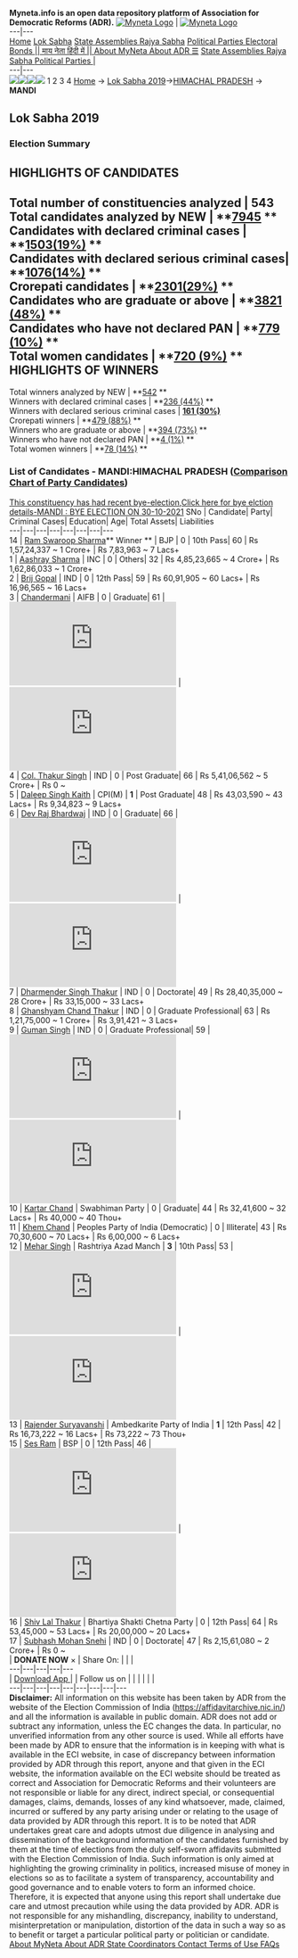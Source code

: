**Myneta.info is an open data repository platform of Association for Democratic Reforms (ADR).**
[![Myneta Logo](https://www.myneta.info/lib/img/myneta-logo.png)](https://www.myneta.info/) | [![Myneta Logo](https://www.myneta.info/lib/img/adr-logo.png)](https://adrindia.org)  
---|---  
[Home](https://www.myneta.info/) [Lok Sabha](https://www.myneta.info/#ls "Lok Sabha") [ State Assemblies ](https://www.myneta.info/#sa "State Assemblies") [Rajya Sabha](https://www.myneta.info/#rs "Rajya Sabha") [Political Parties ](https://www.myneta.info/party "Political Parties") [ Electoral Bonds ](https://www.myneta.info/electoral_bonds "Electoral Bonds") [ || माय नेता हिंदी में || ](https://translate.google.co.in/translate?prev=hp&hl=en&js=y&u=www.myneta.info&sl=en&tl=hi&history_state0=) [ About MyNeta ](https://adrindia.org/content/about-myneta) [ About ADR ](https://adrindia.org/about-adr/who-we-are) [☰](javascript:void\(0\))
[ State Assemblies ](https://www.myneta.info/#sa "State Assemblies") [ Rajya Sabha ](https://www.myneta.info/#rs "Rajya Sabha") [ Political Parties ](https://www.myneta.info/party "Political Parties")
|   
---|---  
![](https://www.myneta.info/lib/img/banner/banner-1.png)![](https://www.myneta.info/lib/img/banner/banner-2.png)![](https://www.myneta.info/lib/img/banner/banner-3.png)![](https://www.myneta.info/lib/img/banner/banner-4.png)
1  2  3  4 
[Home](https://www.myneta.info/) → [Lok Sabha 2019](https://www.myneta.info/LokSabha2019/)→[HIMACHAL PRADESH](https://www.myneta.info/LokSabha2019/index.php?action=show_constituencies&state_id=41) → **MANDI**
### 
## Lok Sabha 2019
###  Election Summary 
HIGHLIGHTS OF CANDIDATES  
---  
Total number of constituencies analyzed |  543   
Total candidates analyzed by NEW | **[7945](https://www.myneta.info/LokSabha2019/index.php?action=summary&subAction=candidates_analyzed&sort=candidate#summary) **  
Candidates with declared criminal cases | **[1503(19%)](https://www.myneta.info/LokSabha2019/index.php?action=summary&subAction=crime&sort=candidate#summary) **  
Candidates with declared serious criminal cases| **[1076(14%)](https://www.myneta.info/LokSabha2019/index.php?action=summary&subAction=serious_crime&sort=candidate#summary) **  
Crorepati candidates | **[2301(29%)](https://www.myneta.info/LokSabha2019/index.php?action=summary&subAction=crorepati&sort=candidate#summary) **  
Candidates who are graduate or above | **[3821 (48%)](https://www.myneta.info/LokSabha2019/index.php?action=summary&subAction=education&sort=candidate#summary) **  
Candidates who have not declared PAN | **[779 (10%)](https://www.myneta.info/LokSabha2019/index.php?action=summary&subAction=without_pan&sort=candidate#summary) **  
Total women candidates | **[720 (9%)](https://www.myneta.info/LokSabha2019/index.php?action=summary&subAction=women_candidate&sort=candidate#summary) **  
HIGHLIGHTS OF WINNERS  
---  
Total winners analyzed by NEW | **[542](https://www.myneta.info/LokSabha2019/index.php?action=summary&subAction=winner_analyzed&sort=candidate#summary) **  
Winners with declared criminal cases | **[236 (44%)](https://www.myneta.info/LokSabha2019/index.php?action=summary&subAction=winner_crime&sort=candidate#summary) **  
Winners with declared serious criminal cases | **[161 (30%)](https://www.myneta.info/LokSabha2019/index.php?action=summary&subAction=winner_serious_crime&sort=candidate#summary)**  
Crorepati winners | **[479 (88%)](https://www.myneta.info/LokSabha2019/index.php?action=summary&subAction=winner_crorepati&sort=candidate#summary) **  
Winners who are graduate or above | **[394 (73%)](https://www.myneta.info/LokSabha2019/index.php?action=summary&subAction=winner_education&sort=candidate#summary) **  
Winners who have not declared PAN | **[4 (1%)](https://www.myneta.info/LokSabha2019/index.php?action=summary&subAction=winner_without_pan&sort=candidate#summary) **  
Total women winners | **[78 (14%)](https://www.myneta.info/LokSabha2019/index.php?action=summary&subAction=winner_women&sort=candidate#summary) **  
### List of Candidates - MANDI:HIMACHAL PRADESH ([Comparison Chart of Party Candidates](https://www.myneta.info/LokSabha2019/comparisonchart.php?constituency_id=583))
[This constituency has had recent bye-election,Click here for bye elction details-MANDI : BYE ELECTION ON 30-10-2021](https://www.myneta.info/LokSabha2019/index.php?action=show_candidates&constituency_id=1018)
SNo | Candidate| Party| Criminal Cases| Education| Age| Total Assets| Liabilities  
---|---|---|---|---|---|---|---  
14  | [Ram Swaroop Sharma](https://www.myneta.info/LokSabha2019/candidate.php?candidate_id=13018)** Winner ** | BJP | 0 | 10th Pass| 60 | Rs 1,57,24,337 ~ 1 Crore+ | Rs 7,83,963 ~ 7 Lacs+  
1  | [Aashray Sharma](https://www.myneta.info/LokSabha2019/candidate.php?candidate_id=13020) | INC | 0 | Others| 32 | Rs 4,85,23,665 ~ 4 Crore+ | Rs 1,62,86,033 ~ 1 Crore+  
2  | [Brij Gopal](https://www.myneta.info/LokSabha2019/candidate.php?candidate_id=13793) | IND | 0 | 12th Pass| 59 | Rs 60,91,905 ~ 60 Lacs+ | Rs 16,96,565 ~ 16 Lacs+  
3  | [Chandermani](https://www.myneta.info/LokSabha2019/candidate.php?candidate_id=13021) | AIFB | 0 | Graduate| 61 | ![](https://myneta.info/image_v2.php?myneta_folder=LokSabha2019&candidate_id=13021&col=ta) | ![](https://myneta.info/image_v2.php?myneta_folder=LokSabha2019&candidate_id=13021&col=lia)  
4  | [Col. Thakur Singh](https://www.myneta.info/LokSabha2019/candidate.php?candidate_id=13792) | IND | 0 | Post Graduate| 66 | Rs 5,41,06,562 ~ 5 Crore+ | Rs 0 ~   
5  | [Daleep Singh Kaith](https://www.myneta.info/LokSabha2019/candidate.php?candidate_id=13016) | CPI(M) | **1** | Post Graduate| 48 | Rs 43,03,590 ~ 43 Lacs+ | Rs 9,34,823 ~ 9 Lacs+  
6  | [Dev Raj Bhardwaj](https://www.myneta.info/LokSabha2019/candidate.php?candidate_id=13921) | IND | 0 | Graduate| 66 | ![](https://myneta.info/image_v2.php?myneta_folder=LokSabha2019&candidate_id=13921&col=ta) | ![](https://myneta.info/image_v2.php?myneta_folder=LokSabha2019&candidate_id=13921&col=lia)  
7  | [Dharmender Singh Thakur](https://www.myneta.info/LokSabha2019/candidate.php?candidate_id=13922) | IND | 0 | Doctorate| 49 | Rs 28,40,35,000 ~ 28 Crore+ | Rs 33,15,000 ~ 33 Lacs+  
8  | [Ghanshyam Chand Thakur](https://www.myneta.info/LokSabha2019/candidate.php?candidate_id=13791) | IND | 0 | Graduate Professional| 63 | Rs 1,21,75,000 ~ 1 Crore+ | Rs 3,91,421 ~ 3 Lacs+  
9  | [Guman Singh](https://www.myneta.info/LokSabha2019/candidate.php?candidate_id=13920) | IND | 0 | Graduate Professional| 59 | ![](https://myneta.info/image_v2.php?myneta_folder=LokSabha2019&candidate_id=13920&col=ta) | ![](https://myneta.info/image_v2.php?myneta_folder=LokSabha2019&candidate_id=13920&col=lia)  
10  | [Kartar Chand](https://www.myneta.info/LokSabha2019/candidate.php?candidate_id=13787) | Swabhiman Party | 0 | Graduate| 44 | Rs 32,41,600 ~ 32 Lacs+ | Rs 40,000 ~ 40 Thou+  
11  | [Khem Chand](https://www.myneta.info/LokSabha2019/candidate.php?candidate_id=13789) | Peoples Party of India (Democratic) | 0 | Illiterate| 43 | Rs 70,30,600 ~ 70 Lacs+ | Rs 6,00,000 ~ 6 Lacs+  
12  | [Mehar Singh](https://www.myneta.info/LokSabha2019/candidate.php?candidate_id=13788) | Rashtriya Azad Manch | **3** | 10th Pass| 53 | ![](https://myneta.info/image_v2.php?myneta_folder=LokSabha2019&candidate_id=13788&col=ta) | ![](https://myneta.info/image_v2.php?myneta_folder=LokSabha2019&candidate_id=13788&col=lia)  
13  | [Rajender Suryavanshi](https://www.myneta.info/LokSabha2019/candidate.php?candidate_id=13022) | Ambedkarite Party of India | **1** | 12th Pass| 42 | Rs 16,73,222 ~ 16 Lacs+ | Rs 73,222 ~ 73 Thou+  
15  | [Ses Ram](https://www.myneta.info/LokSabha2019/candidate.php?candidate_id=13019) | BSP | 0 | 12th Pass| 46 | ![](https://myneta.info/image_v2.php?myneta_folder=LokSabha2019&candidate_id=13019&col=ta) | ![](https://myneta.info/image_v2.php?myneta_folder=LokSabha2019&candidate_id=13019&col=lia)  
16  | [Shiv Lal Thakur](https://www.myneta.info/LokSabha2019/candidate.php?candidate_id=13017) | Bhartiya Shakti Chetna Party | 0 | 12th Pass| 64 | Rs 53,45,000 ~ 53 Lacs+ | Rs 20,00,000 ~ 20 Lacs+  
17  | [Subhash Mohan Snehi](https://www.myneta.info/LokSabha2019/candidate.php?candidate_id=13790) | IND | 0 | Doctorate| 47 | Rs 2,15,61,080 ~ 2 Crore+ | Rs 0 ~   
|  **DONATE NOW** × |  Share On:  | [](https://api.whatsapp.com/send?text=https%3A%2F%2Fmyneta.info%2Fpunjab2022%2Findex.php%3Faction%3Dshow_constituencies%26state_id%3D19) | [](https://www.facebook.com/sharer/sharer.php?u=https%3A%2F%2Fmyneta.info%2Fpunjab2022%2Findex.php%3Faction%3Dshow_constituencies%26state_id%3D19) | [](https://twitter.com/share?url=https%3A%2F%2Fmyneta.info%2Fpunjab2022%2Findex.php%3Faction%3Dshow_constituencies%26state_id%3D19)  
---|---|---|---|---  
| [ Download App ](https://play.google.com/store/apps/details?id=com.webrosoft.myneta1&pcampaignid=pcampaignidMKT-Other-global-all-co-prtnr-py-PartBadge-Mar2515-1) | [](https://play.google.com/store/apps/details?id=com.webrosoft.myneta1&pcampaignid=pcampaignidMKT-Other-global-all-co-prtnr-py-PartBadge-Mar2515-1) |  Follow us on  | [](https://www.facebook.com/adrindia.org/) | [](https://twitter.com/adrspeaks) | [](https://groups.google.com/g/national-election-watch?hl=en&pli=1) | [](https://www.instagram.com/adrspeaks/) | [](https://www.youtube.com/user/adrspeaks) | [](https://sharechat.com/profile/adrspeaks)  
---|---|---|---|---|---|---|---|---  
**Disclaimer:** All information on this website has been taken by ADR from the website of the Election Commission of India (https://affidavitarchive.nic.in/) and all the information is available in public domain. ADR does not add or subtract any information, unless the EC changes the data. In particular, no unverified information from any other source is used. While all efforts have been made by ADR to ensure that the information is in keeping with what is available in the ECI website, in case of discrepancy between information provided by ADR through this report, anyone and that given in the ECI website, the information available on the ECI website should be treated as correct and Association for Democratic Reforms and their volunteers are not responsible or liable for any direct, indirect special, or consequential damages, claims, demands, losses of any kind whatsoever, made, claimed, incurred or suffered by any party arising under or relating to the usage of data provided by ADR through this report. It is to be noted that ADR undertakes great care and adopts utmost due diligence in analysing and dissemination of the background information of the candidates furnished by them at the time of elections from the duly self-sworn affidavits submitted with the Election Commission of India. Such information is only aimed at highlighting the growing criminality in politics, increased misuse of money in elections so as to facilitate a system of transparency, accountability and good governance and to enable voters to form an informed choice. Therefore, it is expected that anyone using this report shall undertake due care and utmost precaution while using the data provided by ADR. ADR is not responsible for any mishandling, discrepancy, inability to understand, misinterpretation or manipulation, distortion of the data in such a way so as to benefit or target a particular political party or politician or candidate. 
[ About MyNeta ](https://adrindia.org/content/about-myneta) [ About ADR ](https://adrindia.org/about-adr/who-we-are) [ State Coordinators ](https://adrindia.org/about-adr/state-coordinators) [ Contact ](https://adrindia.org/contact-us) [ Terms of Use ](https://adrindia.org/content/adr-terms-use) [ FAQs ](https://adrindia.org/content/faqs)
